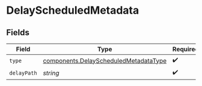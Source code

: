 # DelayScheduledMetadata


## Fields

| Field                                                                                          | Type                                                                                           | Required                                                                                       | Description                                                                                    |
| ---------------------------------------------------------------------------------------------- | ---------------------------------------------------------------------------------------------- | ---------------------------------------------------------------------------------------------- | ---------------------------------------------------------------------------------------------- |
| `type`                                                                                         | [components.DelayScheduledMetadataType](../../models/components/delayscheduledmetadatatype.md) | :heavy_check_mark:                                                                             | N/A                                                                                            |
| `delayPath`                                                                                    | *string*                                                                                       | :heavy_check_mark:                                                                             | N/A                                                                                            |